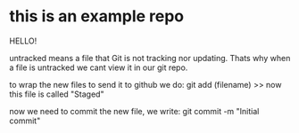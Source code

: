 # this is an example repo

HELLO!

 untracked means a file that Git is not tracking nor updating. Thats why when a file is untracked we cant view it in our git repo.

 to wrap the new files to send it to github we do: git add (filename) >> now this file is called "Staged"

 now we need to commit the new file, we write: git commit -m "Initial commit" 